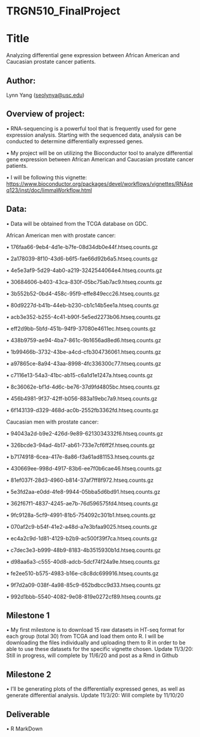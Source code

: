 # TRGN510_FinalProject

# Title
Analyzing differential gene expression between African American and Caucasian prostate cancer patients.

## Author: 
Lynn Yang (seolynya@usc.edu)

## Overview of project:
•	RNA-sequencing is a powerful tool that is frequently used for gene expression analysis. Starting with the sequenced data, analysis can be conducted to determine differentially expressed genes. 

•	My project will be on utilizing the Bioconductor tool to analyze differential gene expression between African American and Caucasian prostate cancer patients.  

•	I will be following this vignette: https://www.bioconductor.org/packages/devel/workflows/vignettes/RNAseq123/inst/doc/limmaWorkflow.html

## Data:
•	Data will be obtained from the TCGA database on GDC.

African American men with prostate cancer:

• 176faa66-9eb4-4d1e-b7fe-08d34db0e44f.htseq.counts.gz

•	2a178039-8f10-43d6-b6f5-fae66d92b6a5.htseq.counts.gz

•	4e5e3af9-5d29-4ab0-a219-3242544064e4.htseq.counts.gz

•	30684606-b403-43ca-830f-05bc75ab7ac9.htseq.counts.gz

•	3b552b52-0bd4-458c-95f9-effe849ecc26.htseq.counts.gz

•	80d9227d-b41b-44eb-b230-cb1c14b5ee1a.htseq.counts.gz

•	acb3e352-b255-4c41-b90f-5e5ed2273b06.htseq.counts.gz

•	eff2d9bb-5bfd-451b-94f9-37080e4611ec.htseq.counts.gz

•	438b9759-ae94-4ba7-861c-9b1656ad8ed6.htseq.counts.gz

•	1b99466b-3732-43be-a4cd-cfb304736061.htseq.counts.gz

•	a97865ce-8a94-43aa-8998-4fc336300c77.htseq.counts.gz

•	c7116e13-54a3-41bc-ab15-c6a1d1e1247a.htseq.counts.gz	

• 8c36062e-bf1d-4d6c-be76-37d9fd4805bc.htseq.counts.gz

• 456b4981-9f37-42ff-b056-883a19ebc7a9.htseq.counts.gz

• 6f143139-d329-468d-ac0b-2552fb3362fd.htseq.counts.gz	

Caucasian men with prostate cancer:

•	94043a2d-b9e2-426d-9e89-6213034332f6.htseq.counts.gz

•	326bcde3-94ad-4b17-ab61-733e7cf6ff2f.htseq.counts.gz

•	b7174918-6cea-417e-8a86-f3a61ad81153.htseq.counts.gz

•	430669ee-998d-4917-83b6-ee7f0b6cae46.htseq.counts.gz

•	81ef037f-28d3-4960-b814-37af7ff8f972.htseq.counts.gz

•	5e3fd2aa-e0dd-4fe8-9944-05bba5d6bd91.htseq.counts.gz

•	362f67f1-4837-4245-ae7b-76d596575fd4.htseq.counts.gz

•	9fc9128a-5cf9-4991-81b5-754092c301b1.htseq.counts.gz

•	070af2c9-b54f-41e2-a48d-a7e3bfaa9025.htseq.counts.gz

•	ec4a2c9d-1d81-4129-b2b9-ac500f39f7ca.htseq.counts.gz

•	c7dec3e3-b999-48b9-8183-4b3515930b1d.htseq.counts.gz

•	d98aa6a3-c555-40d8-adcb-5dcf74f24a9e.htseq.counts.gz

• fe2ee510-b575-4983-b16e-c8c8dc699916.htseq.counts.gz	

• 9f7d2a09-038f-4a98-85c9-652bdbcc9d33.htseq.counts.gz	

•	992d1bbb-5540-4082-9e08-819e0272cf89.htseq.counts.gz


## Milestone 1
•	My first milestone is to download 15 raw datasets in HT-seq format for each group (total 30) from TCGA and load them onto R. I will be downloading the files individually and uploading them to R in order to be able to use these datasets for the specific vignette chosen.
    Update 11/3/20: Still in progress, will complete by 11/6/20 and post as a Rmd in Github

## Milestone 2
•	I’ll be generating plots of the differentially expressed genes, as well as generate differential analysis.
    Update 11/3/20: Will complete by 11/10/20

## Deliverable
•	R MarkDown
